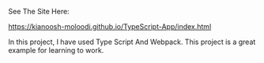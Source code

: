 See The Site Here:

https://kianoosh-moloodi.github.io/TypeScript-App/index.html

In this project, I have used Type Script And Webpack. This project is a great example for learning to work.
